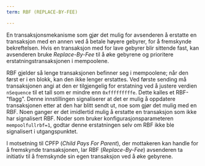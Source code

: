 ```yaml
---
term: RBF (REPLACE-BY-FEE)

---
```

En transaksjonsmekanisme som gjør det mulig for avsenderen å erstatte en transaksjon med en annen ved å betale høyere gebyrer, for å fremskynde bekreftelsen. Hvis en transaksjon med for lave gebyrer blir sittende fast, kan avsenderen bruke *Replace-By-Fee* til å øke gebyrene og prioritere erstatningstransaksjonen i mempoolene.

RBF gjelder så lenge transaksjonen befinner seg i mempoolene; når den først er i en blokk, kan den ikke lenger erstattes. Ved første sending må transaksjonen angi at den er tilgjengelig for erstatning ved å justere verdien `nSequence` til et tall som er mindre enn `0xfffffffffe`. Dette kalles et RBF-"flagg". Denne innstillingen signaliserer at det er mulig å oppdatere transaksjonen etter at den har blitt sendt ut, noe som gjør det mulig med en RBF. Noen ganger er det imidlertid mulig å erstatte en transaksjon som ikke har signalisert RBF. Noder som bruker konfigurasjonsparameteren `mempoolfullrbf=1`, godtar denne erstatningen selv om RBF ikke ble signalisert i utgangspunktet.

I motsetning til CPFP (*Child Pays For Parent*), der mottakeren kan handle for å fremskynde transaksjonen, lar RBF (*Replace-By-Fee*) avsenderen ta initiativ til å fremskynde sin egen transaksjon ved å øke gebyrene.